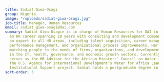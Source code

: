 ```yaml
---
title: Sadiat Giwa-Osagi
group: Nigeria
image: "/uploads/sadiat-giwa-osagi.jpg"
job-title: Manager, Human Resources
email: sadiat_giwa-osagi@dai.com
summary: Sadiat Giwa-Osagie is in charge of Human Resources for DAI in Nigeria. With
  an HR career spanning 10 years with consulting and development companies, she is
  an expert in all HR areas, including talent acquisition, career management, individual
  performance management, and organizational process improvements. Her work has covered
  matching people to the needs of firms, organizations, and development programmes
  in the IT, health, governance, and economic growth sectors. Currently, Sadiat also
  serves as the HR Advisor for the African Minsters’ Council on Water (AMCOW) under
  the U.S. Agency for International Development’s Water for Africa Leadership and
  Institutional Support project. Sadiat holds a postgraduate degree in management.
sort-order: 3
---
```


